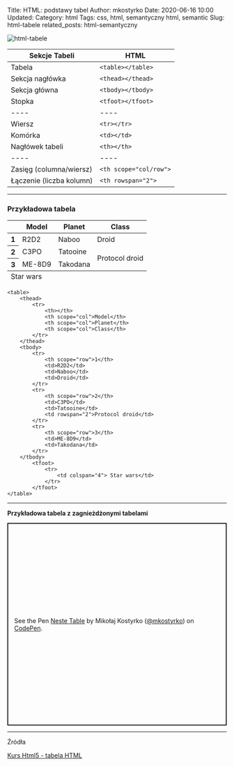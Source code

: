 Title: HTML: podstawy tabel
Author: mkostyrko
Date: 2020-06-16 10:00
Updated:
Category: html
Tags: css, html, semantyczny html, semantic
Slug: html-tabele
related_posts: html-semantyczny



![html-tabele](https://i.imgur.com/uIwzEfS.png)

|Sekcje Tabeli| HTML|
|---|---|
|Tabela| `<table></table>`|
|Sekcja nagłówka| `<thead></thead>`|
|Sekcja główna|`<tbody></tbody>` |
|Stopka|`<tfoot></tfoot>` |
| ---- | ---- |
|Wiersz|`<tr></tr>` |
|Komórka|`<td></td>` |
|Nagłówek tabeli|`<th></th>` |
| ---- | ---- |
| Zasięg (columna/wiersz) | `<th scope="col/row">` |
| Łączenie (liczba kolumn) | `<th rowspan="2">` |

---
### Przykładowa tabela

<table>
    <thead>
        <tr>
            <th></th>
            <th scope="col">Model</th>
            <th scope="col">Planet</th>
            <th scope="col">Class</th>
        </tr>
    </thead>
    <tbody>
        <tr>
            <th scope="row">1</th>
            <td>R2D2</td>
            <td>Naboo</td>
            <td>Droid</td>
        </tr>
        <tr>
            <th scope="row">2</th>
            <td>C3PO</td>
            <td>Tatooine</td>
            <td rowspan="2">Protocol droid</td>
        </tr>
        <tr>
            <th scope="row">3</th>
            <td>ME-8D9</td>
            <td>Takodana</td>
        </tr>
        </tbody>
        <tfoot>
            <tr>
                <td colspan="4"> Star wars</td>
            </tr>
        </tfoot>
</table>

    <table>
        <thead>
            <tr>
                <th></th>
                <th scope="col">Model</th>
                <th scope="col">Planet</th>
                <th scope="col">Class</th>
            </tr>
        </thead>
        <tbody>
            <tr>
                <th scope="row">1</th>
                <td>R2D2</td>
                <td>Naboo</td>
                <td>Droid</td>
            </tr>
            <tr>
                <th scope="row">2</th>
                <td>C3PO</td>
                <td>Tatooine</td>
                <td rowspan="2">Protocol droid</td>
            </tr>
            <tr>
                <th scope="row">3</th>
                <td>ME-8D9</td>
                <td>Takodana</td>
            </tr>
        </tbody>
            <tfoot>
                <tr>
                    <td colspan="4"> Star wars</td>
                </tr>
            </tfoot>
    </table>

---
**Przykładowa tabela z zagnieżdżonymi tabelami**


<p class="codepen" data-height="465" data-theme-id="light" data-default-tab="html,result" data-user="mkostyrko" data-slug-hash="dyXEKGL" style="height: 465px; box-sizing: border-box; display: flex; align-items: center; justify-content: center; border: 2px solid; margin: 1em 0; padding: 1em;" data-pen-title="Neste Table">
  <span>See the Pen <a href="https://codepen.io/mkostyrko/pen/dyXEKGL">
  Neste Table</a> by Mikołaj Kostyrko (<a href="https://codepen.io/mkostyrko">@mkostyrko</a>)
  on <a href="https://codepen.io">CodePen</a>.</span>
</p>
<script async src="https://static.codepen.io/assets/embed/ei.js"></script>


---

Źródła

[Kurs Html5 - tabela HTML](http://how2html.pl/tabela-html/)


